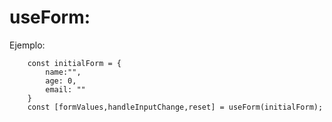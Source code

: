 # useForm:

Ejemplo:

```
    const initialForm = {
        name:"",
        age: 0,
        email: ""
    }
    const [formValues,handleInputChange,reset] = useForm(initialForm);
```
